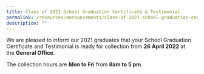 ```yaml
---
title: Class of 2021 School Graduation Certificate & Testimonial
permalink: /resources/announcements/class-of-2021-school-graduation-certificate-n-testimonial/
description: ""
---
```

<p>We are pleased to inform our 2021 graduates that your School Graduation Certificate and Testimonial is ready for collection from&nbsp;<strong>26 April 2022</strong>&nbsp;at the&nbsp;<strong>General Office</strong>.&nbsp;</p>
<p>The collection hours are&nbsp;<strong>Mon to Fri</strong>&nbsp;from&nbsp;<strong>8am to 5 pm</strong>.</p>